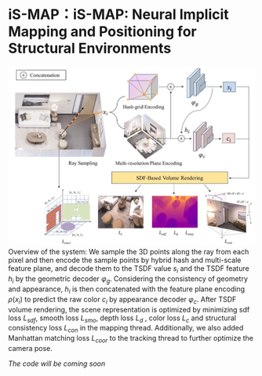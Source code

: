 # iS-MAP：iS-MAP: Neural Implicit Mapping and Positioning for Structural Environments
![image](pipline/pipline.jpg)
Overview of the system: We sample the 3D points along the ray from each pixel and then encode the sample points by hybrid hash and multi-scale feature plane, and decode them to the TSDF value $s_i$ and the TSDF feature $h_i$ by the geometric decoder  $\varphi_{g}$. Considering the consistency of geometry and appearance, $h_i$ is then concatenated with the feature plane encoding $\rho(x_{i})$ to predict the raw color $c_i$ by appearance decoder  $\varphi_{c}$.  After TSDF volume rendering, the scene representation is optimized by minimizing  sdf loss $L_{sdf}$, smooth loss $L_{smo}$, depth loss $L_d$ , color loss $L_c$ and structural consistency loss $L_{con}$ in the mapping thread. Additionally, we also added Manhattan matching loss $L_{coor}$ to the tracking thread to further optimize the camera pose.

*The code will be coming soon*